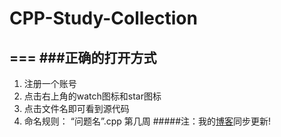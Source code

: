 # CPP-Study-Collection
===
###正确的打开方式
---
1.  注册一个账号
2.  点击右上角的watch图标和star图标
3.  点击文件名即可看到源代码
4.  命名规则： “问题名”.cpp               第几周
#####注：我的[博客](https://blog.zekun.fun/)同步更新!
